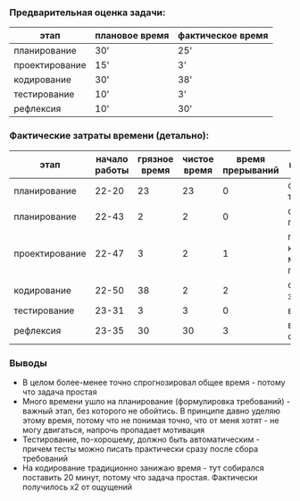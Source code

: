### Предварительная оценка задачи:
этап | плановое время | фактическое время |
---|---|---|
планирование   | 30' | 25'
проектирование | 15' | 3'
кодирование    | 30' | 38'
тестирование   | 10' | 3'
рефлексия      | 10' | 30'

### Фактические затраты времени (детально):
этап | начало работы | грязное время | чистое время | время прерываний | комментарий |
---|---|---|---|---|---|
планирование   | 22-20 | 23 | 23 | 0 | формулировал требования
планирование   | 22-43 | 2  |  2 | 0 | собственно планирование
проектирование | 22-47 | 3  |  2 | 1 | продумал класс и методы в голове
кодирование    | 22-50 | 38 |  2 | 2 | отвлекся на звонок
тестирование   | 23-31 |  3 |  3 | 0 | вручную
рефлексия      | 23-35 | 30 | 30 | 3 | в основном оформление

### Выводы
* В целом более-менее точно спрогнозировал общее время - потому что задача простая
* Много времени ушло на планирование (формулировка требований) - важный этап, без которого не обойтись. В принципе давно уделяю этому время, потому что не понимая точно, что от меня хотят - не могу двигаться, напрочь пропадает мотивация
* Тестирование, по-хорошему, должно быть автоматическим - причем тесты можно писать практически сразу после сбора требований
* На кодирование традиционно занижаю время - тут собирался поставить 20 минут, потому что задача простая. Фактически получилось х2 от ощущений
